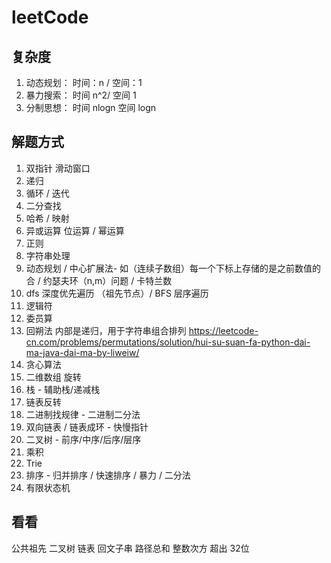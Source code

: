 # leetCode

## 复杂度

01. 动态规划： 时间：n / 空间：1
02. 暴力搜索： 时间 n^2/ 空间 1
03. 分制思想： 时间 nlogn 空间 logn

## 解题方式

01. 双指针 滑动窗口
02. 递归
03. 循环 / 迭代
04. 二分查找
05. 哈希 / 映射
06. 异或运算 位运算 / 幂运算
07. 正则
08. 字符串处理
09. 动态规划 / 中心扩展法- 如（连续子数组）每一个下标上存储的是之前数值的合 / 约瑟夫环（n,m）问题 / 卡特兰数
10. dfs 深度优先遍历 （祖先节点）/ BFS 层序遍历
11. 逻辑符
12. 委员算
13. 回朔法 内部是递归，用于字符串组合排列 <https://leetcode-cn.com/problems/permutations/solution/hui-su-suan-fa-python-dai-ma-java-dai-ma-by-liweiw/>
14. 贪心算法
15. 二维数组 旋转
16. 栈 - 辅助栈/递减栈
17. 链表反转
18. 二进制找规律 - 二进制二分法
19. 双向链表 / 链表成环 - 快慢指针
20. 二叉树 - 前序/中序/后序/层序
21. 乘积
22. Trie
23. 排序 - 归并排序 / 快速排序 / 暴力 / 二分法
24. 有限状态机

## 看看

公共祖先
二叉树
链表
回文子串
路径总和
整数次方 超出 32位
